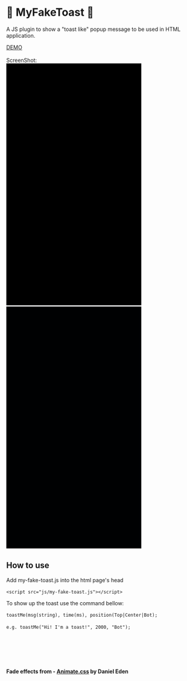 # :bread: MyFakeToast :bread:

A JS plugin to show a "toast like" popup message to be used in HTML application.

[DEMO](https://codepen.io/fabiobraglin/pen/XaveJy/)
<br><br>
ScreenShot:<br>
![Android](https://github.com/braglin/MyFakeToast/raw/master/android.gif)
![iOS](https://github.com/braglin/MyFakeToast/raw/master/ios.gif)


## How to use
Add my-fake-toast.js into the html page's head
```
<script src="js/my-fake-toast.js"></script>
```

To show up the toast use the command bellow:
```
toastMe(msg(string), time(ms), position(Top|Center|Bot);

e.g. toastMe("Hi! I'm a toast!", 2000, "Bot");
```


<br><br><br><br>
#### Fade effects from - [Animate.css](http://daneden.me/animate) by Daniel Eden
